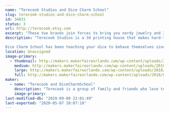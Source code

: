 ```yaml
---
name: "Terecook Studios and Dice Charm School"
slug: terecook-studios-and-dice-charm-school
id: 34831
status: 3
url: http://terecook.etsy.com
excerpt: "These two brands join forces to bring you nerdy jewelry and 3d printed cosplay accessories!"
description: "Terecook Studios is a 3d printing house that makes hard-to-find, custom-designed cosplay accessories. Every cosplay seems to have that one !@#$ thing you can't find or make to save your life; Terecook specializes in that one !@#$ thing. 3d printed accessories are great, because they're more durable and less bulky than foam, but lighter and more affordable than metal. Available for any custom 3d printing orders, and we do a few props and toys too!

Dice Charm School has been teaching your dice to behave themselves since 2016, specializing in polyhedral dice jewelry with the highest roll facing out for luck. (Natural 20s not guaranteed.) We also offer hand-drawn pins, pride jewelry, and a few other nerdy treasures!"
location: Unassigned
image-primary:
  - thumbnail: http://makers.makerfaireorlando.com/wp-content/uploads/2018/08/2018-07-19-14.25.16-150x150.jpg
    medium: http://makers.makerfaireorlando.com/wp-content/uploads/2018/08/2018-07-19-14.25.16-300x225.jpg
    large: http://makers.makerfaireorlando.com/wp-content/uploads/2018/08/2018-07-19-14.25.16-1024x768.jpg
    full: http://makers.makerfaireorlando.com/wp-content/uploads/2018/08/2018-07-19-14.25.16.jpg
maker:
  - name: "Terecook and DiceCharmSchool"
    description: "Terecook is a group of family and friends who love to make things. So far all we have is an Etsy shop and a lot of ambition, but we've got big plans!"
    image-primary: 
last-modified-db: "2019-09-09 22:01:49"
last-exported: "2020-05-07 10:07:18"
---
```

